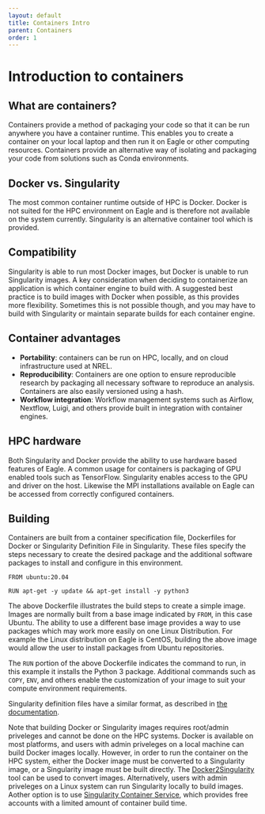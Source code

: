 ```yaml
---
layout: default
title: Containers Intro
parent: Containers
order: 1
---
```


# Introduction to containers

## What are containers?
Containers provide a method of packaging your code so that it can be run anywhere you have a container runtime. This enables you to create a container on your local laptop and then run it on Eagle or other computing resources. Containers provide an alternative way of isolating and packaging your code from solutions such as Conda environments. 

## Docker vs. Singularity
The most common container runtime outside of HPC is Docker. Docker is not suited for the HPC environment on Eagle and is therefore not available on the system currently. Singularity is an alternative container tool which is provided. 

## Compatibility 
Singularity is able to run most Docker images, but Docker is unable to run Singularity images. A key consideration when deciding to containerize an application is which container engine to build with. A suggested best practice is to build images with Docker when possible, as this provides more flexibility. Sometimes this is not possible though, and you may have to build with Singularity or maintain separate builds for each container engine. 

## Container advantages
* **Portability**: containers can be run on HPC, locally, and on cloud infrastructure used at NREL. 
* **Reproducibility**: Containers are one option to ensure reproducible research by packaging all necessary software to reproduce an analysis. Containers are also easily versioned using a hash.
* **Workflow integration**: Workflow management systems such as Airflow, Nextflow, Luigi, and others provide built in integration with container engines. 

## HPC hardware
Both Singularity and Docker provide the ability to use hardware based features of Eagle. A common usage for containers is packaging of GPU enabled tools such as TensorFlow. Singularity enables access to the GPU and driver on the host. Likewise the MPI installations available on Eagle can be accessed from correctly configured containers. 

## Building
Containers are built from a container specification file, Dockerfiles for Docker or Singularity Definition File in Singularity. These files specify the steps necessary to create the desired package and the additional software packages to install and configure in this environment. 
```
FROM ubuntu:20.04

RUN apt-get -y update && apt-get install -y python3 
```

The above Dockerfile illustrates the build steps to create a simple image. Images are normally built from a base image indicated by `FROM`, in this case Ubuntu. The ability to use a different base image provides a way to use packages which may work more easily on one Linux Distribution. For example the Linux distribution on Eagle is CentOS, building the above image would allow the user to install packages from Ubuntu repositories. 

The `RUN` portion of the above Dockerfile indicates the command to run, in this example it installs the Python 3 package. Additional commands such as `COPY`, `ENV`, and others enable the customization of your image to suit your compute environment requirements. 

Singularity definition files have a similar format, as described in [the documentation](https://docs.sylabs.io/guides/latest/user-guide/definition_files.html).

Note that building Docker or Singularity images requires root/admin priveleges and cannot be done on the HPC systems.  Docker is available on most platforms, and users with admin priveleges on a local machine can build Docker images locally.  However, in order to run the container on the HPC system, either the Docker image must be converted to a Singularity image, or a Singularity image must be built directly.  The [Docker2Singularity](https://github.com/singularityhub/docker2singularity) tool can be used to convert images.  Alternatively, users with admin priveleges on a Linux system can run Singularity locally to build images.  Aother option is to use [Singularity Container Service](https://cloud.sylabs.io/), which provides free accounts with a limited amount of container build time.

